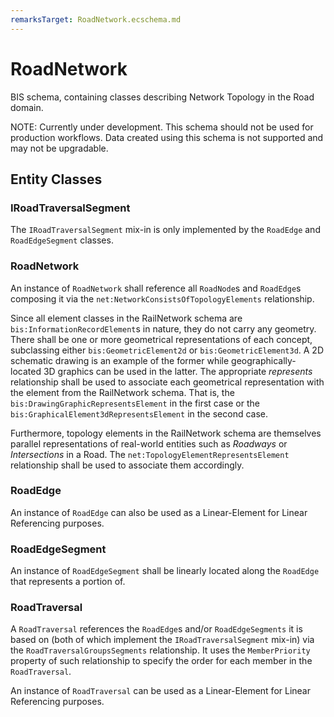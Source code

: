 ```yaml
---
remarksTarget: RoadNetwork.ecschema.md
---
```


# RoadNetwork

BIS schema, containing classes describing Network Topology in the Road domain.

NOTE: Currently under development. This schema should not be used for production workflows. Data created using this schema is not supported and may not be upgradable.

## Entity Classes

### IRoadTraversalSegment

The `IRoadTraversalSegment` mix-in is only implemented by the `RoadEdge` and `RoadEdgeSegment` classes.

### RoadNetwork

An instance of `RoadNetwork` shall reference all `RoadNode`s and `RoadEdge`s composing it via the `net:NetworkConsistsOfTopologyElements` relationship.

Since all element classes in the RailNetwork schema are `bis:InformationRecordElement`s in nature, they do not carry any geometry. There shall be one or more geometrical representations of each concept, subclassing either `bis:GeometricElement2d` or `bis:GeometricElement3d`. A 2D schematic drawing is an example of the former while geographically-located 3D graphics can be used in the latter. The appropriate *represents* relationship shall be used to associate each geometrical representation with the element from the RailNetwork schema. That is, the `bis:DrawingGraphicRepresentsElement` in the first case or the `bis:GraphicalElement3dRepresentsElement` in the second case.

Furthermore, topology elements in the RailNetwork schema are themselves parallel representations of real-world entities such as *Roadways* or *Intersections* in a Road. The `net:TopologyElementRepresentsElement` relationship shall be used to associate them accordingly.

### RoadEdge

An instance of `RoadEdge` can also be used as a Linear-Element for Linear Referencing purposes.

### RoadEdgeSegment

An instance of `RoadEdgeSegment` shall be linearly located along the `RoadEdge` that represents a portion of.

### RoadTraversal

A `RoadTraversal` references the `RoadEdge`s and/or `RoadEdgeSegments` it is based on (both of which implement the `IRoadTraversalSegment` mix-in) via the `RoadTraversalGroupsSegments` relationship. It uses the `MemberPriority` property of such relationship to specify the order for each member in the `RoadTraversal`. 

An instance of `RoadTraversal` can be used as a Linear-Element for Linear Referencing purposes.
